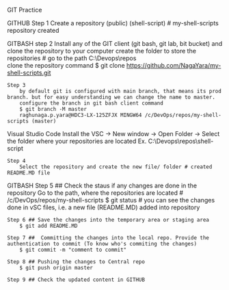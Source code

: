 GIT Practice

GITHUB
    Step 1
        Create a repository (public) (shell-script) # my-shell-scripts repository created

GITBASH
    step 2
        Install any of the GIT client (git bash, git lab, bit bucket) and clone the repository to your computer
        create the folder to store the repositories # go to the path C:\Devops\repos\
        clone the repository command 
        $ git clone <https://github.com/NagaYara/my-shell-scripts.git> 

    Step 3
        by default git is configured with main branch, that means its prod branch. but for easy understanding we can change the name to master. 
        configure the branch in git bash client command
        $ git branch -M master
        raghunaga.p.yara@HDC3-LX-125ZFJX MINGW64 /c/DevOps/repos/my-shell-scripts (master)

Visual Studio Code
        Install the VSC -> New window -> Open Folder -> Select the folder where your repositories are located
        Ex. C:\Devops\repos\shell-script
    
    Step 4
        Select the repository and create the new file/ folder # created README.MD file

GITBASH
    Step 5 ## Check the staus if any changes are done in the repository
        Go to the path, where the repositories are located # /c/DevOps/repos/my-shell-scripts
        $ git status # you can see the changes done in vSC files, i.e. a new file (README.MD) added into repository
              
    Step 6 ## Save the changes into the temporary area or staging area
        $ git add README.MD

    Step 7 ##  Committing the changes into the local repo. Provide the authentication to commit (To know who's commiting the changes)
        $ git commit -m "comment to commit"

    Step 8 ## Pushing the changes to Central repo
        $ git push origin master

    Step 9 ## Check the updated content in GITHUB
